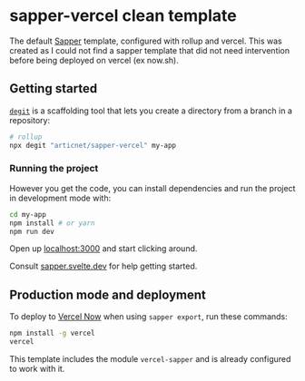 # sapper-vercel clean template

The default [Sapper](https://github.com/sveltejs/sapper) template, configured with rollup and vercel.
This was created as I could not find a sapper template that did not need intervention before being deployed on vercel (ex now.sh).


## Getting started


[`degit`](https://github.com/Rich-Harris/degit) is a scaffolding tool that lets you create a directory from a branch in a repository:

```bash
# rollup 
npx degit "articnet/sapper-vercel" my-app
```

### Running the project

However you get the code, you can install dependencies and run the project in development mode with:

```bash
cd my-app
npm install # or yarn
npm run dev
```

Open up [localhost:3000](http://localhost:3000) and start clicking around.

Consult [sapper.svelte.dev](https://sapper.svelte.dev) for help getting started.


## Production mode and deployment

To deploy to [Vercel Now](https://vercel.com) when using `sapper export`, run these commands:

```bash
npm install -g vercel
vercel
```

This template includes the module `vercel-sapper` and is already configured to work with it.

